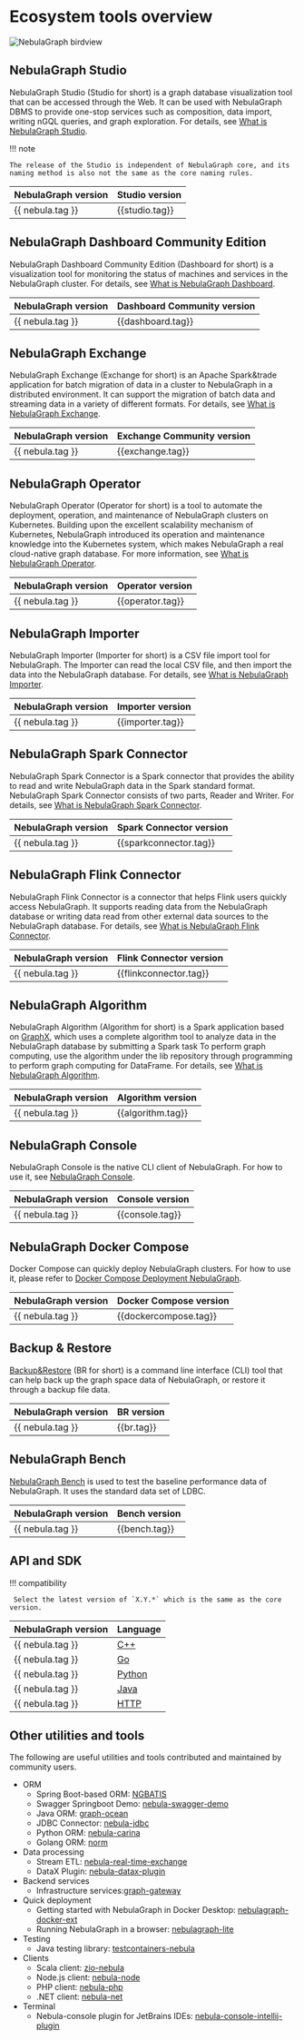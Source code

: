 # Ecosystem tools overview

![NebulaGraph birdview](https://docs-cdn.nebula-graph.com.cn/figures/architecture_map_2022-08-08_17-37-15.png)

## NebulaGraph Studio

NebulaGraph Studio (Studio for short) is a graph database visualization tool that can be accessed through the Web. It can be used with NebulaGraph DBMS to provide one-stop services such as composition, data import, writing nGQL queries, and graph exploration. For details, see [What is NebulaGraph Studio](../nebula-studio/about-studio/st-ug-what-is-graph-studio.md).

!!! note

    The release of the Studio is independent of NebulaGraph core, and its naming method is also not the same as the core naming rules. 

|NebulaGraph version|Studio version|
|:---|:---|
| {{ nebula.tag }} | {{studio.tag}}|

## NebulaGraph Dashboard Community Edition

NebulaGraph Dashboard Community Edition (Dashboard for short) is a visualization tool for monitoring the status of machines and services in the NebulaGraph cluster. For details, see [What is NebulaGraph Dashboard](../nebula-dashboard/1.what-is-dashboard.md).

|NebulaGraph version|Dashboard Community version|
|:---|:---|
| {{ nebula.tag }} | {{dashboard.tag}}|


## NebulaGraph Exchange

NebulaGraph Exchange (Exchange for short) is an Apache Spark&trade application for batch migration of data in a cluster to NebulaGraph in a distributed environment. It can support the migration of batch data and streaming data in a variety of different formats. For details, see [What is NebulaGraph Exchange](../import-export/nebula-exchange/about-exchange/ex-ug-what-is-exchange.md).

|NebulaGraph version|Exchange Community version|
|:---|:---|
| {{ nebula.tag }}  | {{exchange.tag}} |

## NebulaGraph Operator

NebulaGraph Operator (Operator for short) is a tool to automate the deployment, operation, and maintenance of NebulaGraph clusters on Kubernetes. Building upon the excellent scalability mechanism of Kubernetes, NebulaGraph introduced its operation and maintenance knowledge into the Kubernetes system, which makes NebulaGraph a real cloud-native graph database. For more information, see [What is NebulaGraph Operator](../k8s-operator/1.introduction-to-nebula-operator.md).

|NebulaGraph version|Operator version|
|:---|:---|
| {{ nebula.tag }}  | {{operator.tag}}|

## NebulaGraph Importer

NebulaGraph Importer (Importer for short) is a CSV file import tool for NebulaGraph. The Importer can read the local CSV file, and then import the data into the NebulaGraph database. For details, see [What is NebulaGraph Importer](../import-export/use-importer.md).

|NebulaGraph version|Importer version|
|:---|:---|
| {{ nebula.tag }}  | {{importer.tag}}|

## NebulaGraph Spark Connector

NebulaGraph Spark Connector is a Spark connector that provides the ability to read and write NebulaGraph data in the Spark standard format. NebulaGraph Spark Connector consists of two parts, Reader and Writer. For details, see [What is NebulaGraph Spark Connector](../connector/nebula-spark-connector.md).

|NebulaGraph version|Spark Connector version|
|:---|:---|
| {{ nebula.tag }}  | {{sparkconnector.tag}}|

## NebulaGraph Flink Connector

NebulaGraph Flink Connector is a connector that helps Flink users quickly access NebulaGraph. It supports reading data from the NebulaGraph database or writing data read from other external data sources to the NebulaGraph database. For details, see [What is NebulaGraph Flink Connector](../connector/nebula-flink-connector.md).

|NebulaGraph version|Flink Connector version|
|:---|:---|
| {{ nebula.tag }}  | {{flinkconnector.tag}}|

## NebulaGraph Algorithm

NebulaGraph Algorithm (Algorithm for short) is a Spark application based on [GraphX](https://spark.apache.org/graphx/), which uses a complete algorithm tool to analyze data in the NebulaGraph database by submitting a Spark task To perform graph computing, use the algorithm under the lib repository through programming to perform graph computing for DataFrame. For details, see [What is NebulaGraph Algorithm](../graph-computing/nebula-algorithm.md).

|NebulaGraph version|Algorithm version|
|:---|:---|
| {{ nebula.tag }}  | {{algorithm.tag}}|

## NebulaGraph Console

NebulaGraph Console is the native CLI client of NebulaGraph. For how to use it, see [NebulaGraph Console](../nebula-console.md).

|NebulaGraph version|Console version|
|:---|:---|
| {{ nebula.tag }}  | {{console.tag}}|

## NebulaGraph Docker Compose

Docker Compose can quickly deploy NebulaGraph clusters. For how to use it, please refer to [Docker Compose Deployment NebulaGraph](../2.quick-start/1.quick-start-workflow.md).

|NebulaGraph version|Docker Compose version|
|:---|:---|
| {{ nebula.tag }}  | {{dockercompose.tag}}|

## Backup & Restore

[Backup&Restore](../backup-and-restore/nebula-br/1.what-is-br.md) (BR for short) is a command line interface (CLI) tool that can help back up the graph space data of NebulaGraph, or restore it through a backup file data.

|NebulaGraph version|BR version|
|:---|:---|
| {{ nebula.tag }}  | {{br.tag}}|

## NebulaGraph Bench

[NebulaGraph Bench](https://github.com/vesoft-inc/nebula-bench/releases/tag/{{bench.tag}}) is used to test the baseline performance data of NebulaGraph. It uses the standard data set of LDBC.

|NebulaGraph version|Bench version|
|:---|:---|
| {{ nebula.tag }}  | {{bench.tag}} |

## API and SDK

!!! compatibility

     Select the latest version of `X.Y.*` which is the same as the core version.

|NebulaGraph version| Language |
|:---| :--- |
| {{ nebula.tag }}| [C++](https://github.com/vesoft-inc/nebula-cpp/releases/tag/{{cpp.tag}}) |
| {{ nebula.tag }}| [Go](https://github.com/vesoft-inc/nebula-go/releases/tag/{{go.tag}}) |
| {{ nebula.tag }}| [Python](https://github.com/vesoft-inc/nebula-python/releases/tag/{{python.tag}}) |
| {{ nebula.tag }}| [Java](https://github.com/vesoft-inc/nebula-java/releases/tag/{{java.tag}})  |
| {{ nebula.tag }}| [HTTP](https://github.com/vesoft-inc/nebula-http-gateway/releases/tag/{{gateway.tag}})  |

## Other utilities and tools

The following are useful utilities and tools contributed and maintained by community users.
* ORM
    * Spring Boot-based ORM: [NGBATIS](https://github.com/nebula-contrib/ngbatis)
    * Swagger Springboot Demo: [nebula-swagger-demo](https://github.com/nebula-contrib/nebula-swagger-demo)
    * Java ORM: [graph-ocean](https://github.com/nebula-contrib/graph-ocean)
    * JDBC Connector: [nebula-jdbc](https://github.com/nebula-contrib/nebula-jdbc)
    * Python ORM: [nebula-carina](https://github.com/nebula-contrib/nebula-carina)
    * Golang ORM: [norm](https://github.com/nebula-contrib/norm)
* Data processing
    * Stream ETL: [nebula-real-time-exchange](https://github.com/nebula-contrib/nebula-real-time-exchange)
    * DataX Plugin: [nebula-datax-plugin](https://github.com/nebula-contrib/nebula-datax-plugin)
* Backend services
    * Infrastructure services:[graph-gateway](https://github.com/nebula-contrib/graph-gateway)
* Quick deployment
    * Getting started with NebulaGraph in Docker Desktop: [nebulagraph-docker-ext](https://github.com/nebula-contrib/nebulagraph-docker-ext)
    * Running NebulaGraph in a browser: [nebulagraph-lite](https://github.com/nebula-contrib/nebulagraph-lite)
* Testing
    * Java testing library: [testcontainers-nebula](https://github.com/nebula-contrib/testcontainers-nebula)
* Clients
    * Scala client: [zio-nebula](https://github.com/nebula-contrib/zio-nebula)
    * Node.js client: [nebula-node](https://github.com/nebula-contrib/nebula-node)
    * PHP client: [nebula-php](https://github.com/nebula-contrib/nebula-php)
    * .NET client: [nebula-net](https://github.com/nebula-contrib/nebula-net)
* Terminal 
    * Nebula-console plugin for JetBrains IDEs: [nebula-console-intellij-plugin](https://github.com/nebula-contrib/nebula-console-intellij-plugin)



